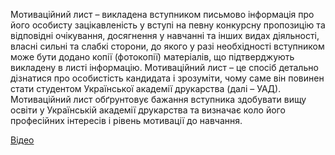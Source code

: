 Мотиваційний лист – викладена вступником письмово інформація про його особисту зацікавленість у вступі на певну конкурсну пропозицію та відповідні очікування, досягнення у навчанні та інших видах діяльності, власні сильні та слабкі сторони, до якого у разі необхідності вступником може бути додано копії \(фотокопії\) матеріалів, що підтверджують викладену в листі інформацію\. Мотиваційний лист – це спосіб детально дізнатися про особистість кандидата і зрозуміти, чому саме він повинен стати студентом Української академії друкарства \(далі – УАД\)\. Мотиваційний лист обґрунтовує бажання вступника здобувати вищу освіти у Українській академії друкарства та визначає коло його професійних інтересів і рівень мотивації до навчання\.

[Відео](https://youtu.be/SLEBlJ9DTAI?si=Iq2YsM2aQTdXY4RA)
